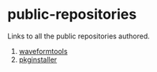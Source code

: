 # public-repositories
Links to all the public repositories authored.


1. [waveformtools](https://gitlab.com/vaishakp/waveformtools)
2. [pkginstaller](https://gitlab.com/vaishakp/pkginstaller/)
